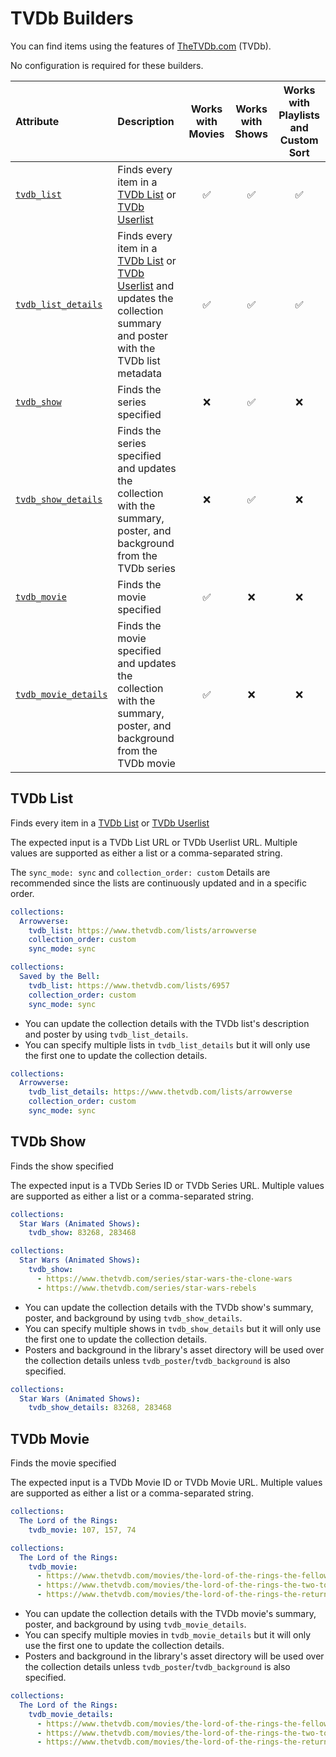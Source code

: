 # TVDb Builders

You can find items using the features of [TheTVDb.com](https://www.thetvdb.com/) (TVDb).

No configuration is required for these builders.

| Attribute                           | Description                                                                                                                                                                                         | Works with Movies | Works with Shows | Works with Playlists and Custom Sort |
|:------------------------------------|:----------------------------------------------------------------------------------------------------------------------------------------------------------------------------------------------------|:-----------------:|:----------------:|:------------------------------------:|
| [`tvdb_list`](#tvdb-list)           | Finds every item in a [TVDb List](https://www.thetvdb.com/lists) or [TVDb Userlist](https://www.thetvdb.com/lists/custom)                                                                           |      &#9989;      |     &#9989;      |               &#9989;                |
| [`tvdb_list_details`](#tvdb-list)   | Finds every item in a [TVDb List](https://www.thetvdb.com/lists) or [TVDb Userlist](https://www.thetvdb.com/lists/custom) and updates the collection summary and poster with the TVDb list metadata |      &#9989;      |     &#9989;      |               &#9989;                |
| [`tvdb_show`](#tvdb-show)           | Finds the series specified                                                                                                                                                                          |     &#10060;      |     &#9989;      |               &#10060;               | 
| [`tvdb_show_details`](#tvdb-show)   | Finds the series specified and updates the collection with the summary, poster, and background from the TVDb series                                                                                 |     &#10060;      |     &#9989;      |               &#10060;               |
| [`tvdb_movie`](#tvdb-movie)         | Finds the movie specified                                                                                                                                                                           |      &#9989;      |     &#10060;     |               &#10060;               |
| [`tvdb_movie_details`](#tvdb-movie) | Finds the movie specified and updates the collection with the summary, poster, and background from the TVDb movie                                                                                   |      &#9989;      |     &#10060;     |               &#10060;               |

## TVDb List

Finds every item in a [TVDb List](https://www.thetvdb.com/lists) or [TVDb Userlist](https://www.thetvdb.com/lists/custom)

The expected input is a TVDb List URL or TVDb Userlist URL. Multiple values are supported as either a list or a comma-separated string.

The `sync_mode: sync` and `collection_order: custom` Details are recommended since the lists are continuously updated and in a specific order.

```yaml
collections:
  Arrowverse:
    tvdb_list: https://www.thetvdb.com/lists/arrowverse
    collection_order: custom
    sync_mode: sync
```
```yaml
collections:
  Saved by the Bell:
    tvdb_list: https://www.thetvdb.com/lists/6957
    collection_order: custom
    sync_mode: sync
```

* You can update the collection details with the TVDb list's description and poster by using `tvdb_list_details`.
* You can specify multiple lists in `tvdb_list_details` but it will only use the first one to update the collection details.

```yaml
collections:
  Arrowverse:
    tvdb_list_details: https://www.thetvdb.com/lists/arrowverse
    collection_order: custom
    sync_mode: sync
```

## TVDb Show

Finds the show specified

The expected input is a TVDb Series ID or TVDb Series URL. Multiple values are supported as either a list or a comma-separated string.

```yaml
collections:
  Star Wars (Animated Shows):
    tvdb_show: 83268, 283468
```
```yaml
collections:
  Star Wars (Animated Shows):
    tvdb_show:
      - https://www.thetvdb.com/series/star-wars-the-clone-wars
      - https://www.thetvdb.com/series/star-wars-rebels
```

* You can update the collection details with the TVDb show's summary, poster, and background by using `tvdb_show_details`.
* You can specify multiple shows in `tvdb_show_details` but it will only use the first one to update the collection details.
* Posters and background in the library's asset directory will be used over the collection details unless `tvdb_poster`/`tvdb_background` is also specified.

```yaml
collections:
  Star Wars (Animated Shows):
    tvdb_show_details: 83268, 283468
```

## TVDb Movie

Finds the movie specified

The expected input is a TVDb Movie ID or TVDb Movie URL. Multiple values are supported as either a list or a comma-separated string.

```yaml
collections:
  The Lord of the Rings:
    tvdb_movie: 107, 157, 74
```
```yaml
collections:
  The Lord of the Rings:
    tvdb_movie:
      - https://www.thetvdb.com/movies/the-lord-of-the-rings-the-fellowship-of-the-ring
      - https://www.thetvdb.com/movies/the-lord-of-the-rings-the-two-towers
      - https://www.thetvdb.com/movies/the-lord-of-the-rings-the-return-of-the-king
```

* You can update the collection details with the TVDb movie's summary, poster, and background by using `tvdb_movie_details`.
* You can specify multiple movies in `tvdb_movie_details` but it will only use the first one to update the collection details.
* Posters and background in the library's asset directory will be used over the collection details unless `tvdb_poster`/`tvdb_background` is also specified.

```yaml
collections:
  The Lord of the Rings:
    tvdb_movie_details:
      - https://www.thetvdb.com/movies/the-lord-of-the-rings-the-fellowship-of-the-ring
      - https://www.thetvdb.com/movies/the-lord-of-the-rings-the-two-towers
      - https://www.thetvdb.com/movies/the-lord-of-the-rings-the-return-of-the-king
```